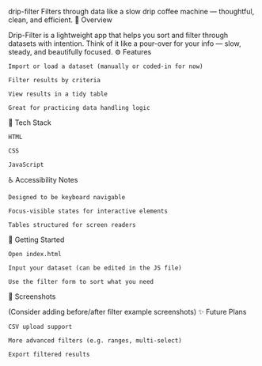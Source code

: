 drip-filter
Filters through data like a slow drip coffee machine — thoughtful, clean, and efficient.
📝 Overview

Drip-Filter is a lightweight app that helps you sort and filter through datasets with intention. Think of it like a pour-over for your info — slow, steady, and beautifully focused.
⚙️ Features

    Import or load a dataset (manually or coded-in for now)

    Filter results by criteria

    View results in a tidy table

    Great for practicing data handling logic

🧰 Tech Stack

    HTML

    CSS

    JavaScript

♿ Accessibility Notes

    Designed to be keyboard navigable

    Focus-visible states for interactive elements

    Tables structured for screen readers

🚀 Getting Started

    Open index.html

    Input your dataset (can be edited in the JS file)

    Use the filter form to sort what you need

📸 Screenshots

(Consider adding before/after filter example screenshots)
✨ Future Plans

    CSV upload support

    More advanced filters (e.g. ranges, multi-select)

    Export filtered results
